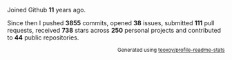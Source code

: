 Joined Github **11** years ago.

Since then I pushed **3855** commits, opened **38** issues, submitted **111** pull requests, received **738** stars across **250** personal projects and contributed to **44** public repositories.

<p align="right"><sub>Generated using <a href="https://github.com/marketplace/actions/profile-readme-stats">teoxoy/profile-readme-stats</a></sub></p>
